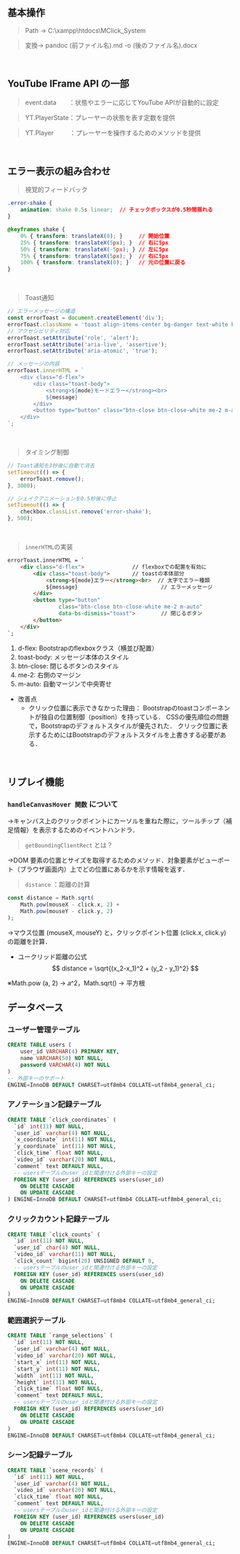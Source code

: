 ## 基本操作
>Path → C:\xampp\htdocs\MClick_System

>変換→ pandoc (前ファイル名).md -o (後のファイル名).docx

<br>

## YouTube IFrame API の一部
>event.data　　：状態やエラーに応じてYouTube APIが自動的に設定

>YT.PlayerState：プレーヤーの状態を表す定数を提供

>YT.Player 　　 ：プレーヤーを操作するためのメソッドを提供

<br>

## エラー表示の組み合わせ
>視覚的フィードバック
```css
.error-shake {
    animation: shake 0.5s linear;  // チェックボックスが0.5秒間揺れる
}

@keyframes shake {
    0% { transform: translateX(0); }     // 開始位置
    25% { transform: translateX(5px); }  // 右に5px
    50% { transform: translateX(-5px); } // 左に5px
    75% { transform: translateX(5px); }  // 右に5px
    100% { transform: translateX(0); }   // 元の位置に戻る
}
```
<br>

>Toast通知
``` javascript
// エラーメッセージの構造
const errorToast = document.createElement('div');
errorToast.className = 'toast align-items-center bg-danger text-white border-0';
// アクセシビリティ対応
errorToast.setAttribute('role', 'alert');
errorToast.setAttribute('aria-live', 'assertive');
errorToast.setAttribute('aria-atomic', 'true');

// メッセージの内容
errorToast.innerHTML = `
    <div class="d-flex">
        <div class="toast-body">
            <strong>${mode}モードエラー</strong><br>
            ${message}
        </div>
        <button type="button" class="btn-close btn-close-white me-2 m-auto" data-bs-dismiss="toast"></button>
    </div>
`;
```
<br>

>タイミング制御

```javascript
// Toast通知を3秒後に自動で消去
setTimeout(() => {
    errorToast.remove();
}, 3000);

// シェイクアニメーションを0.5秒後に停止
setTimeout(() => {
    checkbox.classList.remove('error-shake');
}, 500);
```
<br>

>`innerHTML`の実装
```html
errorToast.innerHTML = `
    <div class="d-flex">               // flexboxでの配置を有効に
        <div class="toast-body">       // toastの本体部分
            <strong>${mode}エラー</strong><br>  // 太字でエラー種類
            ${message}                          // エラーメッセージ
        </div>
        <button type="button" 
                class="btn-close btn-close-white me-2 m-auto" 
                data-bs-dismiss="toast">        // 閉じるボタン
        </button>
    </div>
`;
```

1. d-flex: Bootstrapのflexboxクラス（横並び配置）
2. toast-body: メッセージ本体のスタイル
3. btn-close: 閉じるボタンのスタイル
4. me-2: 右側のマージン
5. m-auto: 自動マージンで中央寄せ


- 改善点
  - クリック位置に表示できなかった理由：
  Bootstrapのtoastコンポーネントが独自の位置制御（position）を持っている．
  CSSの優先順位の問題で，Bootstrapのデフォルトスタイルが優先された．
  クリック位置に表示するためにはBootstrapのデフォルトスタイルを上書きする必要がある．

<br>

## リプレイ機能
### `handleCanvasHover 関数` について

→キャンバス上のクリックポイントにカーソルを重ねた際に，ツールチップ（補足情報）を表示するためのイベントハンドラ．

>`getBoundingClientRect` とは？
 
→DOM 要素の位置とサイズを取得するためのメソッド．対象要素がビューポート（ブラウザ画面内）上でどの位置にあるかを示す情報を返す．

>`distance` ：距離の計算

```php
const distance = Math.sqrt(
    Math.pow(mouseX - click.x, 2) + 
    Math.pow(mouseY - click.y, 2)
);
```
→マウス位置 (mouseX, mouseY) と，クリックポイント位置 (click.x, click.y) の距離を計算．

- ユークリッド距離の公式
$$ distance = \sqrt{(x_2-x_1)^2 + (y_2 - y_1)^2} $$

※Math.pow (a, 2) → 𝑎^2，Math.sqrt() → 平方根

## データベース
### ユーザー管理テーブル

```sql
CREATE TABLE users (
    user_id VARCHAR(4) PRIMARY KEY,
    name VARCHAR(50) NOT NULL,
    password VARCHAR(4) NOT NULL
) 
-- 外部キーのサポート
ENGINE=InnoDB DEFAULT CHARSET=utf8mb4 COLLATE=utf8mb4_general_ci;
```

### アノテーション記録テーブル

```sql
CREATE TABLE `click_coordinates` (
  `id` int(11) NOT NULL,
  `user_id` varchar(4) NOT NULL,
  `x_coordinate` int(11) NOT NULL,
  `y_coordinate` int(11) NOT NULL,
  `click_time` float NOT NULL,
  `video_id` varchar(20) NOT NULL,
  `comment` text DEFAULT NULL,
  -- usersテーブルのuser_idと関連付ける外部キーの設定
  FOREIGN KEY (user_id) REFERENCES users(user_id)
    ON DELETE CASCADE
    ON UPDATE CASCADE
) ENGINE=InnoDB DEFAULT CHARSET=utf8mb4 COLLATE=utf8mb4_general_ci;
```

### クリックカウント記録テーブル

```sql
CREATE TABLE `click_counts` (
  `id` int(11) NOT NULL,
  `user_id` char(4) NOT NULL,
  `video_id` varchar(11) NOT NULL,
  `click_count` bigint(20) UNSIGNED DEFAULT 0,
  -- usersテーブルのuser_idと関連付ける外部キーの設定
  FOREIGN KEY (user_id) REFERENCES users(user_id)
    ON DELETE CASCADE
    ON UPDATE CASCADE
)
ENGINE=InnoDB DEFAULT CHARSET=utf8mb4 COLLATE=utf8mb4_general_ci;
```

### 範囲選択テーブル

```sql
CREATE TABLE `range_selections` (
  `id` int(11) NOT NULL,
  `user_id` varchar(4) NOT NULL,
  `video_id` varchar(20) NOT NULL,
  `start_x` int(11) NOT NULL,
  `start_y` int(11) NOT NULL,
  `width` int(11) NOT NULL,
  `height` int(11) NOT NULL,
  `click_time` float NOT NULL,
  `comment` text DEFAULT NULL,
  -- usersテーブルのuser_idと関連付ける外部キーの設定
  FOREIGN KEY (user_id) REFERENCES users(user_id)
    ON DELETE CASCADE
    ON UPDATE CASCADE
)
ENGINE=InnoDB DEFAULT CHARSET=utf8mb4 COLLATE=utf8mb4_general_ci;
```


### シーン記録テーブル

```sql
CREATE TABLE `scene_records` (
  `id` int(11) NOT NULL,
  `user_id` varchar(4) NOT NULL,
  `video_id` varchar(20) NOT NULL,
  `click_time` float NOT NULL,
  `comment` text DEFAULT NULL,
  -- usersテーブルのuser_idと関連付ける外部キーの設定
  FOREIGN KEY (user_id) REFERENCES users(user_id)
    ON DELETE CASCADE
    ON UPDATE CASCADE
)
ENGINE=InnoDB DEFAULT CHARSET=utf8mb4 COLLATE=utf8mb4_general_ci;
```

